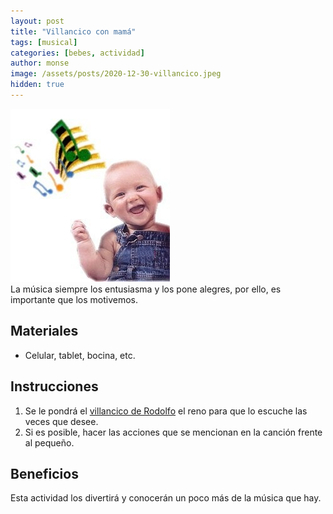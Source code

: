 ```yaml
---
layout: post
title: "Villancico con mamá"
tags: [musical]
categories: [bebes, actividad]
author: monse
image: /assets/posts/2020-12-30-villancico.jpeg
hidden: true
---
```

![Actividad de villancico](/assets/posts/2020-12-30-villancico.jpeg)<br/> 
La música siempre los entusiasma y los pone alegres, por ello, es importante que los motivemos. 
 
## Materiales 
- Celular, tablet, bocina, etc. 

## Instrucciones
1. Se le pondrá el [villancico de Rodolfo](https://www.youtube.com/watch?v=zd5y5pO3QwE) el reno para que lo escuche las veces que desee.
2. Si es posible, hacer las acciones que se mencionan en la canción frente al pequeño. 

## Beneficios 
Esta actividad los divertirá y conocerán un poco más de la música que hay.  